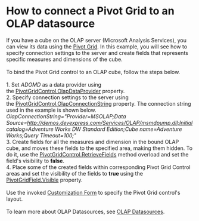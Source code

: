 # How to connect a Pivot Grid to an OLAP datasource


If you have a cube on the OLAP server (Microsoft Analysis Services), you can view its data using the <a href="https://documentation.devexpress.com/WPF/CustomDocument7228.aspx">Pivot Grid</a>. In this example, you will see how to specify connection settings to the server and create fields that represents specific measures and dimensions of the cube.<br><br>To bind the Pivot Grid control to an OLAP cube, follow the steps below.<br><br>1. Set <em>ADOMD</em> as a data provider using the <a href="https://documentation.devexpress.com/#WPF/DevExpressXpfPivotGridPivotGridControl_OlapDataProvidertopic">PivotGridControl.OlapDataProvider</a> property.<br>2. Specify connection settings to the server using the <a href="https://documentation.devexpress.com/#WPF/DevExpressXpfPivotGridPivotGridControl_OlapConnectionStringtopic">PivotGridControl.OlapConnectionString</a> property. The connection string used in the example is shown below.<br><em>OlapConnectionString="Provider=MSOLAP;Data Source=<a href="http://demos.devexpress.com/Services/OLAP/msmdpump.dll;Initial">http://demos.devexpress.com/Services/OLAP/msmdpump.dll;Initial</a> catalog=Adventure Works DW Standard Edition;Cube name=Adventure Works;Query Timeout=100;"</em><br>3. Create fields for all the measures and dimension in the bound OLAP cube, and moves these fields to the specified area, making them hidden. To do it, use the <a href="https://documentation.devexpress.com/#WPF/DevExpressXpfPivotGridPivotGridControl_RetrieveFieldstopic(vUYR8Q)">PivotGridControl.RetrieveFields</a> method overload and set the field's visibility to <strong>false</strong>.<br>4. Place some of the created fields within corresponding Pivot Grid Control areas and set the visibility of the fields to <strong>true </strong>using the <a href="https://documentation.devexpress.com/#WPF/DevExpressXpfPivotGridPivotGridField_Visibletopic">PivotGridField.Visible</a> property.<br><br>Use the invoked <a href="https://documentation.devexpress.com/#WPF/CustomDocument8018">Customization Form</a> to specify the Pivot Grid control's layout.<br><br>To learn more about OLAP Datasources, see <a href="https://documentation.devexpress.com/#WPF/CustomDocument11782">OLAP Datasources</a>.

<br/>


